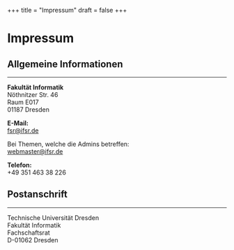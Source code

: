 +++
title = "Impressum"
draft = false
+++

# Impressum

## Allgemeine Informationen

---

**Fakultät Informatik**  
Nöthnitzer Str. 46  
Raum E017  
01187 Dresden  

**E-Mail:**  
[fsr@ifsr.de](mailto:fsr@ifsr.de)

Bei Themen, welche die Admins betreffen:  
[webmaster@ifsr.de](mailto:webmaster@ifsr.de)

**Telefon:**  
+49 351 463 38 226

## Postanschrift

---

Technische Universität Dresden  
Fakultät Informatik  
Fachschaftsrat  
D-01062 Dresden